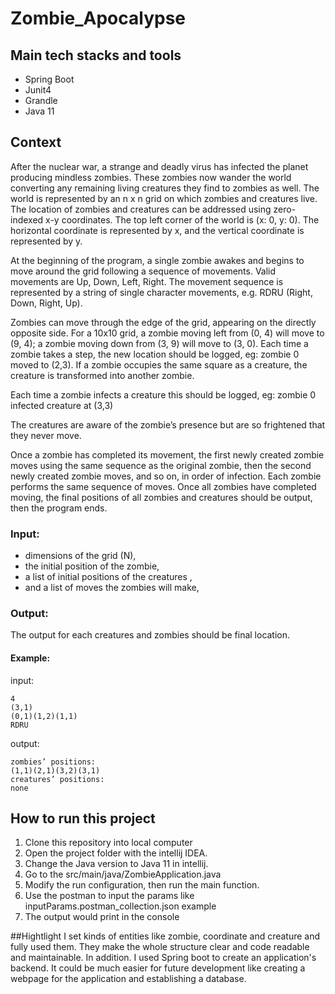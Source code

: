 # Zombie_Apocalypse

## Main tech stacks and tools
- Spring Boot
- Junit4
- Grandle
- Java 11

## Context

After the nuclear war, a strange and deadly virus has infected the planet producing mindless zombies. These zombies now wander the world converting any remaining living creatures they find to zombies as well. The world is represented by an n x n grid on which zombies and creatures live. The location of zombies and creatures can be addressed using zero-indexed x-y coordinates. The top left corner of the world is (x: 0, y: 0). The horizontal coordinate is represented by x, and the vertical coordinate is represented by y.

At the beginning of the program, a single zombie awakes and begins to move around the grid following a sequence of movements. Valid movements are Up, Down, Left, Right. The movement sequence is represented by a string of single character movements, e.g. RDRU (Right, Down, Right, Up). 

Zombies can move through the edge of the grid, appearing on the directly opposite side. For a 10x10 grid, a zombie moving left from (0, 4) will move to (9, 4); a zombie moving down from (3, 9) will move to (3, 0). Each time a zombie takes a step, the new location should be logged, eg: zombie 0 moved to (2,3). If a zombie occupies the same square as a creature, the creature is transformed into another zombie. 

Each time a zombie infects a creature this should be logged, eg: zombie 0 infected creature at (3,3) 

The creatures are aware of the zombie’s presence but are so frightened that they never move. 

Once a zombie has completed its movement, the first newly created zombie moves using the same sequence as the original zombie, then the second newly created zombie moves, and so on, in order of infection. Each zombie performs the same sequence of moves. Once all zombies have completed moving, the final positions of all zombies and creatures should be output, then the program ends.


### Input:

- dimensions of the grid (N), 
- the initial position of the zombie,
- a list of initial positions of the creatures , 
- and a list of moves the zombies will make,

### Output:

The output for each creatures and zombies should be final location.

#### Example: <br> 
input: <br>

```
4
(3,1)
(0,1)(1,2)(1,1)
RDRU
```
output: <br>

```
zombies’ positions: 
(1,1)(2,1)(3,2)(3,1)
creatures’ positions:
none
```

## How to run this project
1. Clone this repository into local computer
2. Open the project folder with the intellij IDEA.
3. Change the Java version to Java 11 in intellij. <br>
4. Go to the src/main/java/ZombieApplication.java
5. Modify the run configuration, then run the main function.
6. Use the postman to input the params like inputParams.postman_collection.json example
7. The output would print in the console

##Hightlight
I set kinds of entities like zombie, coordinate and creature and fully used them. They make the whole structure clear and code readable and maintainable. In addition. I used Spring boot to create an application's backend. It could be much easier for future development like creating a webpage for the application and establishing a database.
